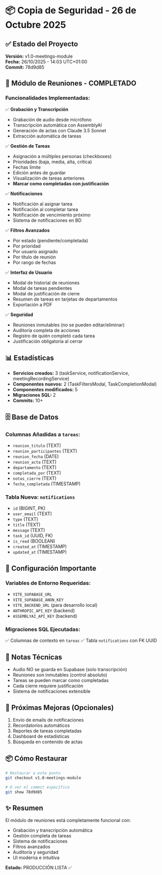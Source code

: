 # 📦 Copia de Seguridad - 26 de Octubre 2025

## ✅ Estado del Proyecto

**Versión:** v1.0-meetings-module  
**Fecha:** 26/10/2025 - 14:03 UTC+01:00  
**Commit:** 78d9d85  

## 🎯 Módulo de Reuniones - COMPLETADO

### Funcionalidades Implementadas:

✅ **Grabación y Transcripción**
- Grabación de audio desde micrófono
- Transcripción automática con AssemblyAI
- Generación de actas con Claude 3.5 Sonnet
- Extracción automática de tareas

✅ **Gestión de Tareas**
- Asignación a múltiples personas (checkboxes)
- Prioridades (baja, media, alta, crítica)
- Fechas límite
- Edición antes de guardar
- Visualización de tareas anteriores
- **Marcar como completadas con justificación**

✅ **Notificaciones**
- Notificación al asignar tarea
- Notificación al completar tarea
- Notificación de vencimiento próximo
- Sistema de notificaciones en BD

✅ **Filtros Avanzados**
- Por estado (pendiente/completada)
- Por prioridad
- Por usuario asignado
- Por título de reunión
- Por rango de fechas

✅ **Interfaz de Usuario**
- Modal de historial de reuniones
- Modal de tareas pendientes
- Modal de justificación de cierre
- Resumen de tareas en tarjetas de departamentos
- Exportación a PDF

✅ **Seguridad**
- Reuniones inmutables (no se pueden editar/eliminar)
- Auditoría completa de acciones
- Registro de quién completó cada tarea
- Justificación obligatoria al cerrar

## 📊 Estadísticas

- **Servicios creados:** 3 (taskService, notificationService, meetingRecordingService)
- **Componentes nuevos:** 2 (TaskFiltersModal, TaskCompletionModal)
- **Componentes modificados:** 5
- **Migraciones SQL:** 2
- **Commits:** 10+

## 🗄️ Base de Datos

### Columnas Añadidas a `tareas`:
- `reunion_titulo` (TEXT)
- `reunion_participantes` (TEXT)
- `reunion_fecha` (DATE)
- `reunion_acta` (TEXT)
- `departamento` (TEXT)
- `completada_por` (TEXT)
- `notas_cierre` (TEXT)
- `fecha_completada` (TIMESTAMP)

### Tabla Nueva: `notifications`
- `id` (BIGINT, PK)
- `user_email` (TEXT)
- `type` (TEXT)
- `title` (TEXT)
- `message` (TEXT)
- `task_id` (UUID, FK)
- `is_read` (BOOLEAN)
- `created_at` (TIMESTAMP)
- `updated_at` (TIMESTAMP)

## 🔧 Configuración Importante

### Variables de Entorno Requeridas:
- `VITE_SUPABASE_URL`
- `VITE_SUPABASE_ANON_KEY`
- `VITE_BACKEND_URL` (para desarrollo local)
- `ANTHROPIC_API_KEY` (backend)
- `ASSEMBLYAI_API_KEY` (backend)

### Migraciones SQL Ejecutadas:
✅ Columnas de contexto en `tareas`
✅ Tabla `notifications` con FK UUID

## 📝 Notas Técnicas

- Audio NO se guarda en Supabase (solo transcripción)
- Reuniones son inmutables (control absoluto)
- Tareas se pueden marcar como completadas
- Cada cierre requiere justificación
- Sistema de notificaciones extensible

## 🚀 Próximas Mejoras (Opcionales)

1. Envío de emails de notificaciones
2. Recordatorios automáticos
3. Reportes de tareas completadas
4. Dashboard de estadísticas
5. Búsqueda en contenido de actas

## 📦 Cómo Restaurar

```bash
# Restaurar a este punto
git checkout v1.0-meetings-module

# O ver el commit específico
git show 78d9d85
```

## ✨ Resumen

El módulo de reuniones está completamente funcional con:
- Grabación y transcripción automática
- Gestión completa de tareas
- Sistema de notificaciones
- Filtros avanzados
- Auditoría y seguridad
- UI moderna e intuitiva

**Estado:** PRODUCCIÓN LISTA ✅
